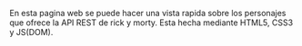 En esta pagina web se puede hacer una vista rapida sobre los personajes que ofrece la API REST de rick y morty. Esta hecha mediante HTML5, CSS3 y JS(DOM).